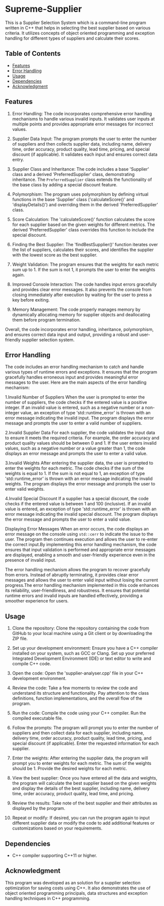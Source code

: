 # Supreme-Supplier

This is a Supplier Selection System which is a command-line program written in C++ that helps in selecting the best supplier based on various criteria. It utilizes concepts of object oriented programming and exception handling for different types of suppliers and calculate their scores.

## Table of Contents
- [Features](#features)
- [Error Handling](#error-handling)
- [Usage](#usage)
- [Dependencies](#dependencies)
- [Acknowledgment](#acknowledgment)

## Features

1. Error Handling: The code incorporates comprehensive error handling mechanisms to handle various invalid inputs. It validates user inputs at multiple points and provides appropriate error messages for incorrect values.

2. Supplier Data Input: The program prompts the user to enter the number of suppliers and then collects supplier data, including name, delivery time, order accuracy, product quality, lead time, pricing, and special discount (if applicable). It validates each input and ensures correct data entry.

3. Supplier Class and Inheritance: The code includes a base 'Supplier' class and a derived 'PreferredSupplier' class, demonstrating inheritance. The `PreferredSupplier` class extends the functionality of the base class by adding a special discount feature.

4. Polymorphism: The program uses polymorphism by defining virtual functions in the base 'Supplier' class ('calculateScore()' and 'displayDetails()') and overriding them in the derived 'PreferredSupplier' class.

5. Score Calculation: The 'calculateScore()' function calculates the score for each supplier based on the given weights for different metrics. The derived 'PreferredSupplier' class overrides this function to include the special discount.

6. Finding the Best Supplier: The 'findBestSupplier()' function iterates over the list of suppliers, calculates their scores, and identifies the supplier with the lowest score as the best supplier.

7. Weight Validation: The program ensures that the weights for each metric sum up to 1. If the sum is not 1, it prompts the user to enter the weights again.

8. Improved Console Interaction: The code handles input errors gracefully and provides clear error messages. It also prevents the console from closing immediately after execution by waiting for the user to press a key before exiting.

9. Memory Management: The code properly manages memory by dynamically allocating memory for supplier objects and deallocating them before program termination.

Overall, the code incorporates error handling, inheritance, polymorphism, and ensures correct data input and output, providing a robust and user-friendly supplier selection system.

## Error Handling 

The code includes an error handling mechanism to catch and handle various types of runtime errors and exceptions. It ensures that the program gracefully handles erroneous input and provides meaningful error messages to the user. Here are the main aspects of the error handling mechanism:

1.Invalid Number of Suppliers
When the user is prompted to enter the number of suppliers, the code checks if the entered value is a positive integer. If an invalid value is entered, such as a negative number or a non-integer value, an exception of type 'std::runtime_error' is thrown with an error message indicating the invalid input. The program displays the error message and prompts the user to enter a valid number of suppliers.

2.Invalid Supplier Data
For each supplier, the code validates the input data to ensure it meets the required criteria. For example, the order accuracy and product quality values should be between 0 and 1. If the user enters invalid values, such as a negative number or a value greater than 1, the code displays an error message and prompts the user to enter a valid value.

3.Invalid Weights
After entering the supplier data, the user is prompted to enter the weights for each metric. The code checks if the sum of the weights is equal to 1. If the sum is not equal to 1, an exception of type 'std::runtime_error' is thrown with an error message indicating the invalid weights. The program displays the error message and prompts the user to enter valid weights.

4.Invalid Special Discount
If a supplier has a special discount, the code checks if the entered value is between 1 and 100 (inclusive). If an invalid value is entered, an exception of type 'std::runtime_error' is thrown with an error message indicating the invalid special discount. The program displays the error message and prompts the user to enter a valid value.

Displaying Error Messages
When an error occurs, the code displays an error message on the console using `std::cerr` to indicate the issue to the user. The program then continues execution and allows the user to re-enter the correct input.By implementing this error handling mechanism, the code ensures that input validation is performed and appropriate error messages are displayed, enabling a smooth and user-friendly experience even in the presence of invalid input.

The error handling mechanism allows the program to recover gracefully from errors. Instead of abruptly terminating, it provides clear error messages and allows the user to enter valid input without losing the current progress.The error handling mechanism implemented in this code enhances its reliability, user-friendliness, and robustness. It ensures that potential runtime errors and invalid inputs are handled effectively, providing a smoother experience for users.

## Usage

1. Clone the repository: Clone the repository containing the code from GitHub to your local machine using a Git client or by downloading the ZIP file.

2. Set up your development environment: Ensure you have a C++ compiler installed on your system, such as GCC or Clang. Set up your preferred Integrated Development Environment (IDE) or text editor to write and compile C++ code.

3. Open the code: Open the 'supplier-analyser.cpp' file in your C++ development environment.

4. Review the code: Take a few moments to review the code and understand its structure and functionality. Pay attention to the class definitions, function implementations, and the overall flow of the program.

5. Run the code: Compile the code using your C++ compiler. Run the compiled executable file.

6. Follow the prompts: The program will prompt you to enter the number of suppliers and then collect data for each supplier, including name, delivery time, order accuracy, product quality, lead time, pricing, and special discount (if applicable). Enter the requested information for each supplier.

7. Enter the weights: After entering the supplier data, the program will prompt you to enter weights for each metric. The sum of the weights should be 1. Provide the desired weights for each metric.

8. View the best supplier: Once you have entered all the data and weights, the program will calculate the best supplier based on the given weights and display the details of the best supplier, including name, delivery time, order accuracy, product quality, lead time, and pricing.

9. Review the results: Take note of the best supplier and their attributes as displayed by the program.

10. Repeat or modify: If desired, you can run the program again to input different supplier data or modify the code to add additional features or customizations based on your requirements.


## Dependencies

- C++ compiler supporting C++11 or higher.

## Acknowledgment

This program was developed as an solution for a supplier selection optimization for saving costs using C++. It also demonstrates the use of object oriented programming principals, data structures and exception handling techniques in C++ programming.

